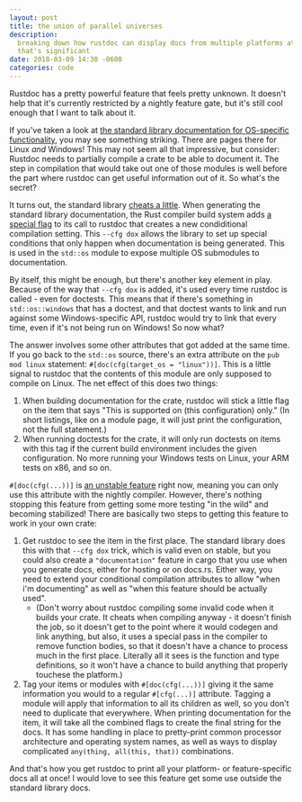 ```yaml
---
layout: post
title: the union of parallel universes
description:
  breaking down how rustdoc can display docs from multiple platforms at the same time, and why
  that's significant
date: 2018-03-09 14:30 -0600
categories: code
---
```


Rustdoc has a pretty powerful feature that feels pretty unknown. It doesn't help that it's currently
restricted by a nightly feature gate, but it's still cool enough that I want to talk about it.

If you've taken a look at [the standard library documentation for OS-specific
functionality][std::os], you may see something striking. There are pages there for Linux *and*
Windows! This may not seem all that impressive, but consider: Rustdoc needs to partially compile a
crate to be able to document it. The step in compilation that would take out one of those modules is
well before the part where rustdoc can get useful information out of it. So what's the secret?

[std::os]: https://doc.rust-lang.org/nightly/std/os/

It turns out, the standard library [cheats a little][cfg-dox]. When generating the standard library
documentation, the Rust compiler build system adds [a special flag][bootstrap-dox] to its call to
rustdoc that creates a new condiditional compilation setting. This `--cfg dox` allows the library to
set up special conditions that only happen when documentation is being generated. This is used in
the `std::os` module to expose multiple OS submodules to documentation.

[cfg-dox]: https://github.com/rust-lang/rust/blob/master/src/libstd/os/mod.rs
[bootstrap-dox]: https://github.com/rust-lang/rust/blob/fedce67cd21dc08ece5a484fe1a060346acac98a/src/bootstrap/bin/rustdoc.rs#L44-L45

By itself, this might be enough, but there's another key element in play. Because of the way that
`--cfg dox` is added, it's used every time rustdoc is called - even for doctests. This means that if
there's something in `std::os::windows` that has a doctest, and that doctest wants to link and run
against some Windows-specific API, rustdoc would try to link that every time, even if it's not being
run on Windows! So now what?

The answer involves some other attributes that got added at the same time. If you go back to the
`std::os` source, there's an extra attribute on the `pub mod linux` statement: `#[doc(cfg(target_os
= "linux"))]`. This is a little signal to rustdoc that the contents of this module are only supposed
to compile on Linux. The net effect of this does two things:

1. When building documentation for the crate, rustdoc will stick a little flag on the item that says
   "This is supported on (this configuration) only." (In short listings, like on a module page, it
   will just print the configuration, not the full statement.)
2. When running doctests for the crate, it will only run doctests on items with this tag if the
   current build environment includes the given configuration. No more running your Windows tests on
   Linux, your ARM tests on x86, and so on.

`#[doc(cfg(...))]` is [an unstable feature][doc-cfg] right now, meaning you can only use this
attribute with the nightly compiler. However, there's nothing stopping this feature from getting
some more testing "in the wild" and becoming stabilized! There are basically two steps to getting
this feature to work in your own crate:

[doc-cfg]: https://github.com/rust-lang/rust/issues/43781

1. Get rustdoc to see the item in the first place. The standard library does this with that `--cfg
   dox` trick, which is valid even on stable, but you could also create a `"documentation"` feature
   in cargo that you use when you generate docs, either for hosting or on docs.rs. Either way, you
   need to extend your conditional compilation attributes to allow "when i'm documenting" as well as
   "when this feature should be actually used".
   * (Don't worry about rustdoc compiling some invalid code when it builds your crate. It cheats
     when compiling anyway - it doesn't finish the job, so it doesn't get to the point where it
     would codegen and link anything, but also, it uses a special pass in the compiler to remove
     function bodies, so that it doesn't have a chance to process much in the first place. Literally
     all it sees is the function and type definitions, so it won't have a chance to build anything
     that properly touchese the platform.)
2. Tag your items or modules with `#[doc(cfg(...))]` giving it the same information you would to a
   regular `#[cfg(...)]` attribute. Tagging a module will apply that information to all its children
   as well, so you don't need to duplicate that everywhere. When printing documentation for the
   item, it will take all the combined flags to create the final string for the docs. It has some
   handling in place to pretty-print common processor architecture and operating system names, as
   well as ways to display complicated `any(thing, all(this, that))` combinations.

And that's how you get rustdoc to print all your platform- or feature-specific docs all at once! I
would love to see this feature get some use outside the standard library docs.
